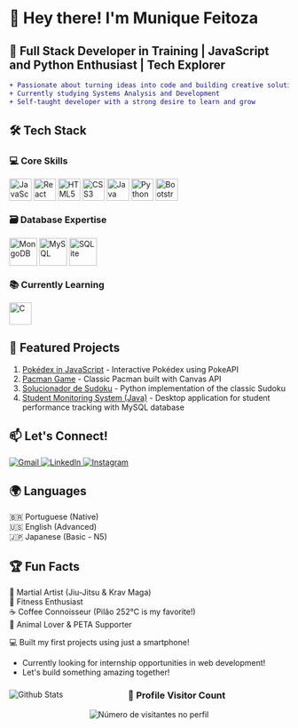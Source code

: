 # 👋 Hey there! I'm Munique Feitoza 

## 🚀 Full Stack Developer in Training | JavaScript and Python Enthusiast | Tech Explorer

```diff
+ Passionate about turning ideas into code and building creative solutions
+ Currently studying Systems Analysis and Development
+ Self-taught developer with a strong desire to learn and grow
```

## 🛠️ Tech Stack

### 💻 Core Skills
<div style="display: inline_block"> 
        <img align="center" alt="JavaScript" height="40" src="https://cdn.jsdelivr.net/gh/devicons/devicon/icons/javascript/javascript-original.svg" title="JavaScript"/> 
        <img align="center" alt="React" height="40" src="https://cdn.jsdelivr.net/gh/devicons/devicon/icons/react/react-original.svg" title="React"/> 
        <img align="center" alt="HTML5" height="40" src="https://cdn.jsdelivr.net/gh/devicons/devicon/icons/html5/html5-original.svg" title="HTML5"/> 
        <img align="center" alt="CSS3" height="40" src="https://cdn.jsdelivr.net/gh/devicons/devicon/icons/css3/css3-original.svg" title="CSS3"/> 
        <img align="center" alt="Java" height="40" src="https://cdn.jsdelivr.net/gh/devicons/devicon/icons/java/java-original.svg" title="Java"/>
        <img align="center" alt="Python" height="40" src="https://cdn.jsdelivr.net/gh/devicons/devicon/icons/python/python-original.svg" title="Python"/> 
        <img align="center" alt="Bootstrap" height="40" src="https://cdn.jsdelivr.net/gh/devicons/devicon/icons/bootstrap/bootstrap-plain.svg" title="Bootstrap"/> 
</div>

### 🗃️ Database Expertise
<div style="display: inline_block"> <img align="center" alt="MongoDB" height="50" src="https://cdn.jsdelivr.net/gh/devicons/devicon/icons/mongodb/mongodb-original-wordmark.svg" title="MongoDB"/> <img align="center" alt="MySQL" height="50" src="https://cdn.jsdelivr.net/gh/devicons/devicon/icons/mysql/mysql-original-wordmark.svg" title="MySQL"/> <img align="center" alt="SQLite" height="50" src="https://cdn.jsdelivr.net/gh/devicons/devicon/icons/sqlite/sqlite-original-wordmark.svg" title="SQLite"/> </div>

### 📚 Currently Learning
<div style="display: inline_block"> <img align="center" alt="C" height="40" src="https://cdn.jsdelivr.net/gh/devicons/devicon/icons/c/c-original.svg" title="C"/>
</div>

## 🌟 Featured Projects
1. [Pokédex in JavaScript](https://github.com/Munique-Feitoza/pokedex_in_js) - Interactive Pokédex using PokeAPI
2. [Pacman Game](https://github.com/Munique-Feitoza/pacman_in_js) - Classic Pacman built with Canvas API
3. [Solucionador de Sudoku](https://github.com/Munique-Feitoza/solucionador_sudoku_python) - Python implementation of the classic Sudoku
4. [Student Monitoring System (Java)](https://github.com/Munique-Feitoza/monitoramento_de_alunos_em_java) - Desktop application for student performance tracking with MySQL database

## 📫 Let's Connect!
<div style="display: inline_block"> <a href="mailto:muniquefeitoz4@gmail.com"> <img src="https://img.shields.io/badge/Gmail-D14836?style=for-the-badge&logo=gmail&logoColor=black" alt="Gmail"/> </a> <a href="https://www.linkedin.com/in/munique-feitoza-77034b231" target="_blank"> <img src="https://img.shields.io/badge/LinkedIn-0077B5?style=for-the-badge&logo=linkedin&logoColor=black" alt="LinkedIn"/> </a> 
<a href="https://www.instagram.com/_nitroglycrin"> <img src="https://img.shields.io/badge/Instagram-E4405F?style=for-the-badge&logo=instagram&logoColor=black" alt="Instagram"/> </a>
</div>

## 🌍 Languages
🇧🇷 Portuguese (Native)  
🇺🇸 English (Advanced)  
🇯🇵 Japanese (Basic - N5)  

## 🏆 Fun Facts
🥋 Martial Artist (Jiu-Jitsu & Krav Maga)  
💪 Fitness Enthusiast  
☕ Coffee Connoisseur (Pilão 252°C is my favorite!)  
🐾 Animal Lover & PETA Supporter  

💻 Built my first projects using just a smartphone!

+ Currently looking for internship opportunities in web development!
+ Let's build something amazing together!

<div align="center">
<img
        align="left"
        src="https://github-readme-stats.vercel.app/api/top-langs/?username=Munique-Feitoza&theme=dark&hide_border=false&include_all_commits=true&count_private=true&layout=compact"
        alt="Github Stats"
      />

  <h3><b>📍 Profile Visitor Count</b></h3>
</div>

<p align="center">
  <img
    src="https://profile-counter.glitch.me/Munique-Feitoza/count.svg"
    alt="Número de visitantes no perfil"
  />
</p>
